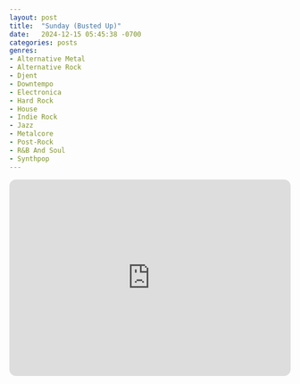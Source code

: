 ```yaml
---
layout: post
title:  "Sunday (Busted Up)"
date:   2024-12-15 05:45:38 -0700
categories: posts
genres:
- Alternative Metal
- Alternative Rock
- Djent
- Downtempo
- Electronica
- Hard Rock
- House
- Indie Rock
- Jazz
- Metalcore
- Post-Rock
- R&B And Soul
- Synthpop 
---
```

<iframe style="border-radius:12px" src="https://open.spotify.com/embed/playlist/6rrfyLLQu4grGhqCHWpDjQ?utm_source=generator" width="100%" height="352" frameBorder="0" allowfullscreen="" allow="autoplay; clipboard-write; encrypted-media; fullscreen; picture-in-picture" loading="lazy"></iframe>